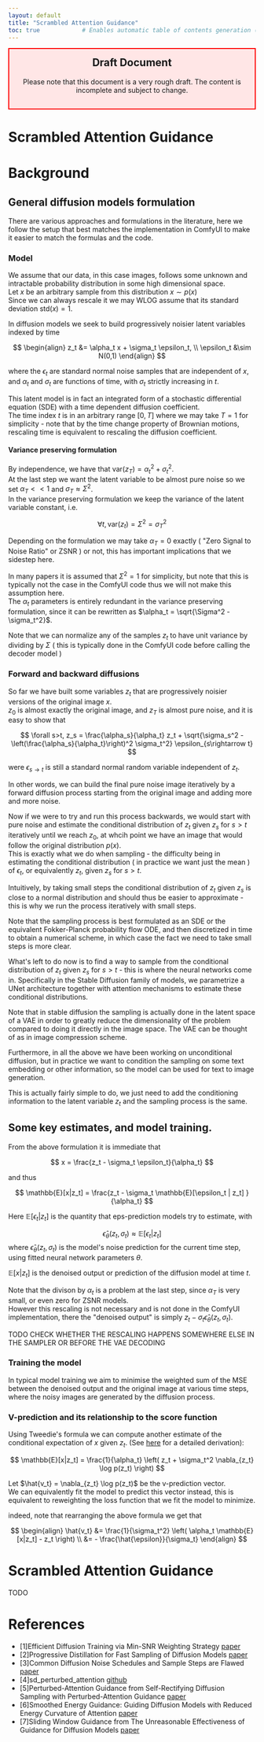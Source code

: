 ```yaml
---
layout: default
title: "Scrambled Attention Guidance"
toc: true            # Enables automatic table of contents generation (using kramdown)
---
```


<!-- Draft Warning Banner -->
<div style="border: 2px solid red; background-color: #ffe6e6; padding: 15px; text-align: center; margin-bottom: 20px;">
  <h2 style="margin-top: 0;">Draft Document</h2>
  <p>Please note that this document is a very rough draft. The content is incomplete and subject to change.</p>
</div>

# Scrambled Attention Guidance


[//]: # (<!-- Table of Contents -->)

[//]: # (* [Table of Contents]&#40;#table-of-contents&#41;)

[//]: # (  {:toc})


# Background
## General diffusion models formulation

There are various approaches and formulations in the literature, here we follow the setup that best matches the implementation in ComfyUI to make it easier to match the formulas and the code.

### Model

We assume that our data, in this case images, follows some unknown and intractable probability distribution in some high dimensional space. \
Let $x$ be an arbitrary sample from this distribution $x \sim p(x)$ \
Since we can always rescale it we may WLOG assume that its standard deviation $\text{std}(x)=1$.

In diffusion models we seek to build progressively noisier latent variables indexed by time

$$
\begin{align}
z_t &= \alpha_t x + \sigma_t \epsilon_t, \\
\epsilon_t &\sim N(0,1)
\end{align}
$$

where the $\epsilon_t$ are standard normal noise samples that are independent of $x$, and $\alpha_t$ and $\sigma_t$ are functions of time,
with $\sigma_t$ strictly increasing in $t$.

This latent model is in fact an integrated form of a stochastic differential equation (SDE) with a time dependent diffusion coefficient.\
The time index $t$ is in an arbitrary range $[0,T]$ where we may take $T=1$ for simplicity - note that by the time change property of Brownian motions,
rescaling time is equivalent to rescaling the diffusion coefficient.

#### Variance preserving formulation
By independence, we have that $\text{var}(z_T) = \alpha_t^2 + \sigma_t^2$. \
At the last step we want the latent variable to be almost pure noise so we set $\alpha_T << 1$ and $\sigma_T \approx \Sigma^2$. \
In the variance preserving formulation we keep the variance of the latent variable constant, i.e.

$$
\forall t, \text{var}(z_t) = \Sigma^2 = \sigma_T^2
$$

Depending on the formulation we may take $\alpha_T = 0$ exactly ( "Zero Signal to Noise Ratio" or ZSNR ) or not, this has important implications that we sidestep here.

In many papers it is assumed that $\Sigma^2 = 1$ for simplicity, but note that this is typically not the case in the ComfyUI code thus we will not make this assumption here. \
The $\alpha_t$ parameters is entirely redundant in the variance preserving formulation, since it can be rewritten as $\alpha_t = \sqrt{\Sigma^2 - \sigma_t^2}$.

Note that we can normalize any of the samples $z_t$ to have unit variance by dividing by $\Sigma$ ( this is typically done in the ComfyUI code before calling the decoder model )

### Forward and backward diffusions
So far we have built some variables $z_t$ that are progressively noisier versions of the original image $x$.\
$z_0$ is almost exactly the original image, and $z_T$ is almost pure noise, and it is easy to show that

$$
\forall s>t, z_s = \frac{\alpha_s}{\alpha_t} z_t + \sqrt{\sigma_s^2 - \left(\frac{\alpha_s}{\alpha_t}\right)^2 \sigma_t^2} \epsilon_{s\rightarrow t}
$$

were $\epsilon_{s\rightarrow t}$ is still a standard normal random variable independent of $z_t$. 

In other words, we can build the final pure noise image iteratively by a forward diffusion process starting from the original image and adding more and more noise.

Now if we were to try and run this process backwards, we would start with pure noise and estimate the conditional distribution of $z_t$ given $z_s$ for $s>t$ iteratively until we reach $z_0$,
at whcih point we have an image that would follow the original distribution $p(x)$. \
This is exactly what we do when sampling - the difficulty being in estimating the conditional distribution ( in practice we want just the mean ) of $\epsilon_t$,
or equivalently $z_t$, given $z_s$ for $s>t$.

Intuitively, by taking small steps the conditional distribution of $z_t$ given $z_s$ is close to a normal distribution and should thus be easier to approximate - this is why we run
the process iteratively with small steps.

Note that the sampling process is best formulated as an SDE or the equivalent Fokker-Planck probability flow ODE, and then discretized in time to obtain a numerical scheme, in which
case the fact we need to take small steps is more clear.

What's left to do now is to find a way to sample from the conditional distribution of $z_t$ given $z_s$ for $s>t$ - this is where the neural networks come in.
Specifically in the Stable Diffusion family of models, we parametrize a UNet architecture together with attention mechanisms to estimate these conditional distributions.

Note that in stable diffusion the sampling is actually done in the latent space of a VAE in order to greatly reduce the dimensionality of the problem compared
to doing it directly in the image space. The VAE can be thought of as in image compression scheme.

Furthermore, in all the above we have been working on unconditional diffusion, but in practice we want to condition the sampling on some text embedding or other information, so the model
can be used for text to image generation.

This is actually fairly simple to do, we just need to add the conditioning information to the latent variable $z_t$ and the sampling process is the same.

## Some key estimates, and model training.

From the above formulation it is immediate that

$$
x = \frac{z_t - \sigma_t \epsilon_t}{\alpha_t}
$$

and thus

$$
\mathbb{E}[x|z_t] = \frac{z_t - \sigma_t \mathbb{E}[\epsilon_t | z_t] }{\alpha_t}
$$

Here $\mathbb{E}[\epsilon_t | z_t]$ is the quantity that eps-prediction models try to estimate, with 

$$
\hat{\epsilon}_{\theta}(z_t, \sigma_t) \approx \mathbb{E}[\epsilon_t | z_t]
$$
where 
$\hat{\epsilon}_{\theta}(z_t, \sigma_t)$ is the model's noise prediction for the current time step, using fitted neural network parameters $\theta$.

$\mathbb{E}[x|z_t]$ is the denoised output or prediction of the diffusion model at time $t$.

Note that the divison by $\alpha_t$ is a problem at the last step, since $\alpha_T$ is very small, or even zero for ZSNR models. \
However this rescaling is not necessary and is not done in the ComfyUI implementation, there the "denoised output" is simply 
$z_t  - \sigma_t  \hat{\epsilon}_{\theta}(z_t, \sigma_t)$.

TODO CHECK WHETHER THE RESCALING HAPPENS SOMEWHERE ELSE IN THE SAMPLER OR BEFORE THE VAE DECODING

### Training the model
In typical model training we aim to minimise the weighted sum of the MSE between the denoised output and the original image at various time steps, where the noisy images are generated by the diffusion process.

### V-prediction and its relationship to the score function
Using Tweedie's formula we can compute another estimate of the conditional expectation of $x$ given $z_t$.
(See [here](https://www.weideng.org/posts/tweedie_formula/) for a detailed derivation):

$$
\mathbb{E}[x|z_t] = \frac{1}{\alpha_t} \left( z_t + \sigma_t^2 \nabla_{z_t} \log p(z_t) \right)
$$

Let $\hat{v_t} = \nabla_{z_t} \log p(z_t)$ be the v-prediction vector.\
We can equivalently fit the model to predict this vector instead, this is equivalent to reweighting the loss function that we fit the model to minimize.

indeed, note that rearranging the above formula we get that

$$
\begin{align}
\hat{v_t} &= \frac{1}{\sigma_t^2} \left( \alpha_t \mathbb{E}[x|z_t] - z_t \right)  \\
&= - \frac{\hat{\epsilon}}{\sigma_t}
\end{align}
$$

# Scrambled Attention Guidance
TODO


# References
<a id="ref1"></a>
- [1]Efficient Diffusion Training via Min-SNR Weighting Strategy [paper](https://arxiv.org/abs/2303.09556)
  <a id="ref2"></a>
- [2]Progressive Distillation for Fast Sampling of Diffusion Models [paper](https://arxiv.org/abs/2202.00512)
- [3]Common Diffusion Noise Schedules and Sample Steps are Flawed [paper](https://arxiv.org/abs/2305.08891)
- [4]sd_perturbed_attention [github](https://github.com/pamparamm/sd-perturbed-attention/tree/master)
- [5]Perturbed-Attention Guidance from Self-Rectifying Diffusion Sampling with Perturbed-Attention Guidance [paper](https://cvlab-kaist.github.io/Perturbed-Attention-Guidance/)
- [6]Smoothed Energy Guidance: Guiding Diffusion Models with Reduced Energy Curvature of Attention [paper](https://arxiv.org/abs/2408.00760)
- [7]Sliding Window Guidance from The Unreasonable Effectiveness of Guidance for Diffusion Models [paper](https://arxiv.org/abs/2411.10257)

